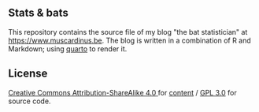 ## Stats & bats

This repository contains the source file of my blog "the bat statistician" at https://www.muscardinus.be.
The blog is written in a combination of R and Markdown; using [quarto](https://www.quarto.org) to render it.

## License

[Creative Commons Attribution-ShareAlike 4.0<!-- spell-check: ignore -->
](https://creativecommons.org/licenses/by-sa/4.0/) for [content](content) / [GPL 3.0](https://www.gnu.org/licenses/gpl-3.0.en.html) for source code.

